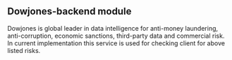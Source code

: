## Dowjones-backend module

Dowjones is global leader in data intelligence for anti-money laundering, anti-corruption, economic sanctions, third-party data and commercial risk.<br/>
In current implementation this service is used for checking client for above listed risks.  
